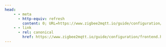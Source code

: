```yaml
---
head:
    - - meta
      - http-equiv: refresh
        content: 0; URL=https://www.zigbee2mqtt.io/guide/configuration/frontend.html
    - - link
      - rel: canonical
        href: https://www.zigbee2mqtt.io/guide/configuration/frontend.html
---
```

